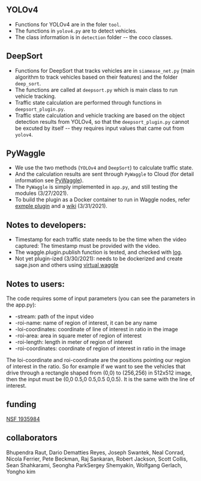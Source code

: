 ## YOLOv4

- Functions for YOLOv4 are in the foler `tool`. <br/>
- The functions in `yolov4.py` are to detect vehicles. <br/>
- The class information is in `detection` folder -- the coco classes.

## DeepSort
- Functions for DeepSort that tracks vehicles are in `siamease_net.py` (main algorithm to track vehicles based on their features) and the folder `deep_sort`. <br/>
- The functions are called at `deepsort.py` which is main class to run vehicle tracking. <br/>
- Traffic state calculation are performed through functions in `deepsort_plugin.py`. <br/>
- Traffic state calculation and vehicle tracking are based on the object detection results from YOLOv4, so that the `deepsort_plugin.py` cannot be excuted by itself -- they requires input values that came out from `yolov4`.

## PyWaggle
- We use the two methods (`YOLOv4` and `DeepSort`) to calculate traffic state. <br/>
- And the calculation results are sent through `PyWaggle` to Cloud (for detail information see [PyWaggle](https://github.com/waggle-sensor/pywaggle)). <br/>
- The `PyWaggle` is simply implemented in `app.py`, and still testing the modules (3/27/2021).
- To build the plugin as a Docker container to run in Waggle nodes, refer [exmple plugin](https://github.com/waggle-sensor/plugin-helloworld-ml) and a [wiki](https://github.com/waggle-sensor/plugin-helloworld-ml/wiki/Dockerization:-Getting-Started#dockerization-getting-started) (3/31/2021).


## Notes to developers:
- Timestamp for each traffic state needs to be the time when the video captured: The timestamp must be provided with the video.
- The waggle.plugin.publish function is tested, and checked with [log](https://github.com/waggle-sensor/pywaggle/wiki/Plugins:-Getting-Started#debug-logging).
- Not yet plugin-ized (3/30/2021): needs to be dockerized and create sage.json and others using [virtual waggle](https://github.com/waggle-sensor/virtual-waggle#running-node-application-stack)

## Notes to users:
The code requires some of input parameters (you can see the parameters in the app.py):
-	-stream: path of the input video
-	-roi-name: name of region of interest, it can be any name
-	-loi-coordinates: coordinate of line of interest in ratio in the image
-	-roi-area: area in square meter of region of interest
-	-roi-length: length in meter of region of interest
-	-roi-coordinates: coordinate of region of interest in ratio in the image

The loi-coordinate and roi-coordinate are the positions pointing our region of interest in the ratio. So for example if we want to see the vehicles that drive through a rectangle shaped from (0,0) to (256,256) in 512x512 image, then the input must be (0,0 0.5,0 0.5,0.5 0,0.5). It is the same with the line of interest.

## funding
[NSF 1935984](https://www.nsf.gov/awardsearch/showAward?AWD_ID=1935984)

## collaborators
Bhupendra Raut, Dario Dematties Reyes, Joseph Swantek, Neal Conrad, Nicola Ferrier, Pete Beckman, Raj Sankaran, Robert Jackson, Scott Collis, Sean Shahkarami, Seongha ParkSergey Shemyakin, Wolfgang Gerlach, Yongho kim
